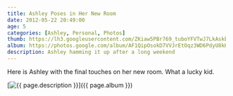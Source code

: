 ```yaml
---
title: Ashley Poses in Her New Room
date: 2012-05-22 20:49:00
age: 5
categories: [Ashley, Personal, Photos]
thumb: https://lh3.googleusercontent.com/ZKiaw5PBr769_tuboYFVTwJ7LkAskbPjcs0jmt88_RD3fMA34Qiqvx0Bm4LgfsCPLOwDyrD_MdCHNrAWUe4QSi6MXHMWTkDa5N8SH38hWYqfbSoCn55cuppbsDewxzJDl7Ubc3gLazbzwqnJ84yokH_OiefAPgN-zO3-YW4XgQVEONF3H82I0NVSxFKpLhU5lsQ4iPFan9JRqpp3_QjREkIUM6-NrsyQ2u34FNmbpGghHDCzWVEO-13DMWoHk9O-KC7AEmoFZMVrRfcNVXjk41jg6Pxwem_NGBCbY-o7AEwC041Dc74-MLuF8686dRS5BflScl5XPEEkm9zC17pNyg5rpNiwgHJu3wxAgEAG8k3Flqks6Jy6ZPfyGSWBE64YekqxzZEDlbupDUtJ-VZ-f2aIVWuf4WsZaVf3jCA7XWPi0dAT0z1vOzt6CE4MXCycX145EftegS5ZgW467Js0siQt8AKL7HJsHYwsDABYQmZprTSmhtk3-Hv_jGLP4uZfZrWg3GFujd8Gs1nJelRbA9icg2sSAJhQw2lVvI_saDF_L-7F_Kb-JgZxt_16KY7yvEq3NxWgun2AAxtVGBXPJYX-Z0e-N8VyFnDRJepYtH-ILBNZ2nOE_iPIVYVrTsikWpnl7lHR7obPeDUhlKBKLfwZqw=w1698-h1273-no
album: https://photos.google.com/album/AF1QipOsokD7VVJrEtOqz3WD6PdyU8kHCqqLGD7Eqccl?key=CKGu-4vGgP7oHA
description: Ashley hamming it up after a long weekend
---
```

Here is Ashley with the final touches on her new room. What a lucky kid.

[<img src="{{ page.thumb }}" alt="{{ page.description }}" class="wyseguys-album"/>]({{ page.album }})